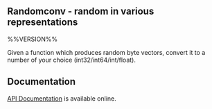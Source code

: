 ## Randomconv - random in various representations

%%VERSION%%

Given a function which produces random byte vectors, convert it to
a number of your choice (int32/int64/int/float).

## Documentation

[API Documentation](https://hannesm.github.io/randomconv/doc/) is available online.
